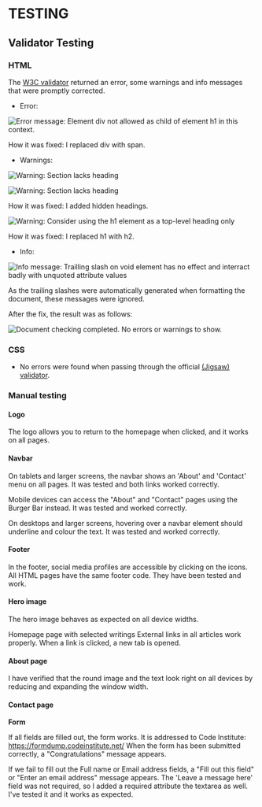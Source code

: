 # TESTING

## Validator Testing

### HTML

The [W3C validator](https://validator.w3.org/nu/?doc=https%3A%2F%2Fcode-institute-org.github.io%2Flove-running-2.0%2Findex.html) returned an error, some warnings and info messages that were promptly corrected.

- Error:

![Error message: Element div not allowed as child of element h1 in this context.](https://i.ibb.co/YTKjN3t/Screenshot-2023-08-29-at-19-28-35.png)

How it was fixed: I replaced div with span.

- Warnings:

![Warning: Section lacks heading](https://i.ibb.co/nBj9CYS/Screenshot-2023-08-29-at-19-30-20.png)


![Warning: Section lacks heading](https://i.ibb.co/vkPqgq4/Screenshot-2023-08-29-at-19-29-59.png)

How it was fixed: I added hidden headings.

![Warning: Consider using the h1 element as a top-level heading only](https://i.ibb.co/KbyJsZy/Screenshot-2023-08-29-at-19-45-12.png)

How it was fixed: I replaced h1 with h2.

- Info:

![Info message: Trailling slash on void element has no effect and interract badly with unquoted attribute values](https://i.ibb.co/8xc0PGD/Screenshot-2023-08-29-at-19-29-10.png)

As the trailing slashes were automatically generated when formatting the document, these messages were ignored.

After the fix, the result was as follows:

![Document checking completed. No errors or warnings to show.](https://i.ibb.co/hddrgq4/Screenshot-2023-08-29-at-20-38-56.png "Document checking completed")


### CSS

  - No errors were found when passing through the official [(Jigsaw) validator](https://jigsaw.w3.org/css-validator/validator?uri=https%3A%2F%2Fvalidator.w3.org%2Fnu%2F%3Fdoc%3Dhttps%253A%252F%252Fcode-institute-org.github.io%252Flove-running-2.0%252Findex.html&profile=css3svg&usermedium=all&warning=1&vextwarning=&lang=en#css).


### Manual testing

#### Logo
The logo allows you to return to the homepage when clicked, and it works on all pages.

#### Navbar
On tablets and larger screens, the navbar shows an 'About' and 'Contact' menu on all pages. It was tested and both links worked correctly.

Mobile devices can access the "About" and "Contact" pages using the Burger Bar instead. It was tested and worked correctly.

On desktops and larger screens, hovering over a navbar element should underline and colour the text. It was tested and worked correctly.

#### Footer

In the footer, social media profiles are accessible by clicking on the icons. All HTML pages have the same footer code. They have been tested and work.

#### Hero image

The hero image behaves as expected on all device widths.

Homepage page with selected writings
External links in all articles work properly. When a link is clicked, a new tab is opened.

#### About page

I have verified that the round image and the text look right on all devices by reducing and expanding the window width.

#### Contact page

**Form**

If all fields are filled out, the form works. It is addressed to Code Institute: <https://formdump.codeinstitute.net/>
When the form has been submitted correctly, a "Congratulations" message appears.

If we fail to fill out the Full name or Email address fields, a "Fill out this field" or "Enter an email address" message appears. The 'Leave a message here' field was not required, so I added a required attribute the textarea as well. I've tested it and it works as expected.
